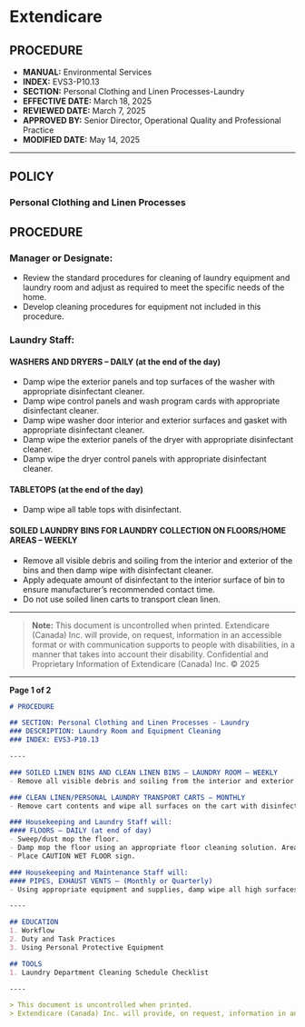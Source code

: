 # Extendicare

## PROCEDURE

- **MANUAL:** Environmental Services
- **INDEX:** EVS3-P10.13
- **SECTION:** Personal Clothing and Linen Processes-Laundry
- **EFFECTIVE DATE:** March 18, 2025
- **REVIEWED DATE:** March 7, 2025
- **APPROVED BY:** Senior Director, Operational Quality and Professional Practice
- **MODIFIED DATE:** May 14, 2025

----

## POLICY

### Personal Clothing and Linen Processes

## PROCEDURE

### Manager or Designate:
- Review the standard procedures for cleaning of laundry equipment and laundry room and adjust as required to meet the specific needs of the home.
- Develop cleaning procedures for equipment not included in this procedure.

### Laundry Staff:

#### WASHERS AND DRYERS – DAILY (at the end of the day)
- Damp wipe the exterior panels and top surfaces of the washer with appropriate disinfectant cleaner.
- Damp wipe control panels and wash program cards with appropriate disinfectant cleaner.
- Damp wipe washer door interior and exterior surfaces and gasket with appropriate disinfectant cleaner.
- Damp wipe the exterior panels of the dryer with appropriate disinfectant cleaner.
- Damp wipe the dryer control panels with appropriate disinfectant cleaner.

#### TABLETOPS (at the end of the day)
- Damp wipe all table tops with disinfectant.

#### SOILED LAUNDRY BINS FOR LAUNDRY COLLECTION ON FLOORS/HOME AREAS – WEEKLY
- Remove all visible debris and soiling from the interior and exterior of the bins and then damp wipe with disinfectant cleaner.
- Apply adequate amount of disinfectant to the interior surface of bin to ensure manufacturer’s recommended contact time.
- Do not use soiled linen carts to transport clean linen.

----

> **Note:** This document is uncontrolled when printed.
> Extendicare (Canada) Inc. will provide, on request, information in an accessible format or with communication supports to people with disabilities, in a manner that takes into account their disability. Confidential and Proprietary Information of Extendicare (Canada) Inc. © 2025

----

**Page 1 of 2**

```markdown
# PROCEDURE

## SECTION: Personal Clothing and Linen Processes - Laundry
### DESCRIPTION: Laundry Room and Equipment Cleaning
### INDEX: EVS3-P10.13

----

### SOILED LINEN BINS AND CLEAN LINEN BINS – LAUNDRY ROOM – WEEKLY
- Remove all visible debris and soiling from the interior and exterior of the bins and damp wipe with disinfectant cleaner.

### CLEAN LINEN/PERSONAL LAUNDRY TRANSPORT CARTS – MONTHLY
- Remove cart contents and wipe all surfaces on the cart with disinfectant cleaner.

### Housekeeping and Laundry Staff will:
#### FLOORS – DAILY (at end of day)
- Sweep/dust mop the floor.
- Damp mop the floor using an appropriate floor cleaning solution. Areas in the soiled side that have been contacted by contaminated linens must be wet mopped using a disinfectant cleaner. Leave floor to air dry.
- Place CAUTION WET FLOOR sign.

### Housekeeping and Maintenance Staff will:
#### PIPES, EXHAUST VENTS – (Monthly or Quarterly)
- Using appropriate equipment and supplies, damp wipe all high surfaces (pipes, ducts, light fixtures) with cleaner.

----

## EDUCATION
1. Workflow
2. Duty and Task Practices
3. Using Personal Protective Equipment

## TOOLS
1. Laundry Department Cleaning Schedule Checklist

----

> This document is uncontrolled when printed.
> Extendicare (Canada) Inc. will provide, on request, information in an accessible format or with communication supports to people with disabilities, in a manner that takes into account their disability. Confidential and Proprietary Information of Extendicare (Canada) Inc. © 2025
```